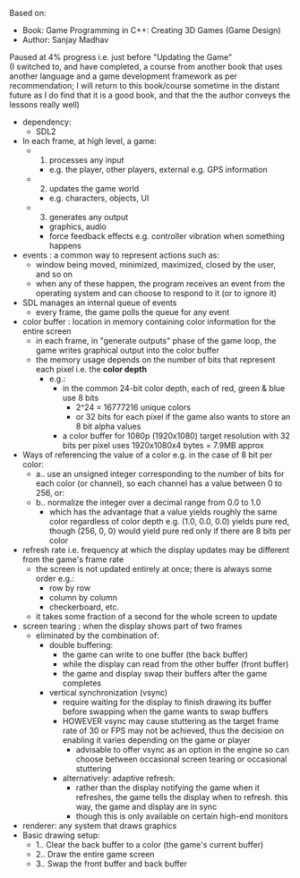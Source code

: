 Based on:
- Book: Game Programming in C++: Creating 3D Games (Game Design)
- Author: Sanjay Madhav<br>

Paused at 4% progress i.e. just before "Updating the Game"<br>
(I switched to, and have completed, a course from another book that uses another language and a game development framework as per recommendation; I will return to this book/course sometime in the distant future as I do find that it is a good book, and that the the author conveys the lessons really well)<br>

- dependency:
  - SDL2
- In each frame, at high level, a game:
  - 1) processes any input
    - e.g. the player, other players, external e.g. GPS information
  - 2) updates the game world
    - e.g. characters, objects, UI
  - 3) generates any output
    - graphics, audio
    - force feedback effects e.g. controller vibration when something happens
- events : a common way to represent actions such as:
  - window being moved, minimized, maximized, closed by the user, and so on
  - when any of these happen, the program receives an event from the operating system and can choose to respond to it (or to ignore it)
- SDL manages an internal queue of events
  - every frame, the game polls the queue for any event
- color buffer : location in memory containing color information for the entire screen
  - in each frame, in "generate outputs" phase of the game loop, the game writes graphical output into the color buffer
  - the memory usage depends on the number of bits that represent each pixel i.e. the **color depth**
    - e.g.:
      - in the common 24-bit color depth, each of red, green & blue use 8 bits
        - 2^24 = 16777216 unique colors
        - or 32 bits for each pixel if the game also wants to store an 8 bit alpha values
      - a color buffer for 1080p (1920x1080) target resolution with 32 bits per pixel uses 1920x1080x4 bytes = 7.9MB approx
- Ways of referencing the value of a color e.g. in the case of 8 bit per color:
  - a.. use an unsigned integer corresponding to the number of bits for each color (or channel), so each channel has a value between 0 to 256, or:
  - b.. normalize the integer over a decimal range from 0.0 to 1.0
    - which has the advantage that a value yields roughly the same color regardless of color depth e.g. (1.0, 0.0, 0.0) yields pure red, though (256, 0, 0) would yield pure red only if there are 8 bits per color
- refresh rate i.e. frequency at which the display updates may be different from the game's frame rate
  - the screen is not updated entirely at once; there is always some order e.g.:
    - row by row
    - column by column
    - checkerboard, etc.
  - it takes some fraction of a second for the whole screen to update
- screen tearing : when the display shows part of two frames
  - eliminated by the combination of:
    - double buffering:
      - the game can write to one buffer (the back buffer)
      - while the display can read from the other buffer (front buffer)
      - the game and display swap their buffers after the game completes
    - vertical synchronization (vsync)
      - require waiting for the display to finish drawing its buffer before swapping when the game wants to swap buffers
      - HOWEVER vsync may cause stuttering as the target frame rate of 30 or FPS may not be achieved, thus the decision on enabling it varies depending on the game or player
        - advisable to offer vsync as an option in the engine so can choose between occasional screen tearing or occasional stuttering
      - alternatively: adaptive refresh:
        - rather than the display notifying the game when it refreshes, the game tells the display when to refresh. this way, the game and display are in sync
        - though this is only available on certain high-end monitors
- renderer: any system that draws graphics
- Basic drawing setup:
  - 1.. Clear the back buffer to a color (the game's current buffer)
  - 2.. Draw the entire game screen
  - 3.. Swap the front buffer and back buffer